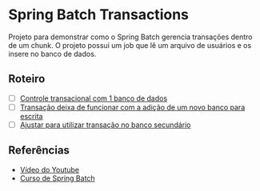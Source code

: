 # Spring Batch Transactions

Projeto para demonstrar como o Spring Batch gerencia transações dentro de um chunk.
O projeto possui um job que lê um arquivo de usuários e os insere no banco de dados.

## Roteiro

- [ ] [Controle transacional com 1 banco de dados](https://github.com/giuliana-bezerra/sb-transactions/tree/v1.0)
- [ ] [Transação deixa de funcionar com a adição de um novo banco para escrita](https://github.com/giuliana-bezerra/sb-transactions/tree/v2.0)
- [ ] [Ajustar para utilizar transação no banco secundário](https://github.com/giuliana-bezerra/sb-transactions/tree/v3.0)

## Referências

- [Vídeo do Youtube](https://youtu.be/iZXYG7fM8jI)
- [Curso de Spring Batch](https://www.udemy.com/course/curso-para-desenvolvimento-de-jobs-com-spring-batch/?referralCode=8743E206FA9240686B20)
